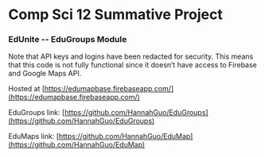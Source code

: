 # Comp Sci 12 Summative Project

### EdUnite -- EduGroups Module

Note that API keys and logins have been redacted for security. This means that this code is not fully functional since it doesn’t have access to Firebase and Google Maps API. 

Hosted at [https://edumapbase.firebaseapp.com/](https://edumapbase.firebaseapp.com/)

EduGroups link: [https://github.com/HannahGuo/EduGroups](https://github.com/HannahGuo/EduGroups)

EduMaps link: [https://github.com/HannahGuo/EduMap](https://github.com/HannahGuo/EduMap)
